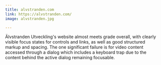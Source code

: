 ```yaml
---
title: alvstranden.com
link: https://alvstranden.com/
image: alvstranden.jpg

---
```


Älvstranden Utveckling's website almost meets grade overall, with clearly visible focus states for controls and links, as well as good structured markup and spacing. The one significant failure is for video content accessed through a dialog which includes a keyboard trap due to the content behind the active dialog remaining focusable.
